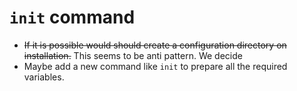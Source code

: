 # `init` command

   * ~~If it is possible would should create a configuration directory on installation.~~ This seems to be anti pattern. We decide
   * Maybe add a new command like `init` to prepare all the required variables.
